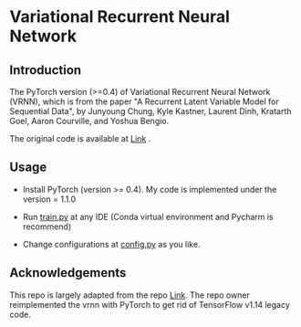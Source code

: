 # Variational Recurrent Neural Network

## Introduction

The PyTorch version (>=0.4) of Variational Recurrent Neural Network (VRNN), which is from the paper "A Recurrent Latent Variable Model for Sequential Data", by Junyoung Chung, Kyle Kastner, Laurent Dinh, Kratarth Goel, Aaron Courville, and Yoshua Bengio.

The original code is available at [Link]( https://github.com/jych/nips2015_vrnn ) .

## Usage

* Install PyTorch (version >= 0.4). My code is implemented under the version = 1.1.0

* Run [train.py]( src/train.py ) at any IDE (Conda virtual environment and Pycharm is recommend)

* Change configurations at [config.py]( src/config.py ) as you like.

## Acknowledgements

This repo is largely adapted from the repo [Link]( https://github.com/hjf1997/VRNN ). The repo owner reimplemented the vrnn with PyTorch to get rid of TensorFlow v1.14 legacy code.

